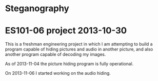 Steganography
=============

ES101-06 project 2013-10-30
===========================

This is a freshman engineering project in which I am attempting to build a program capable of hiding pictures and audio in another picture, and also another program capable of decoding my images.

As of 2013-11-04 the picture hiding program is fully operational.

On 2013-11-06 I started working on the audio hiding.
